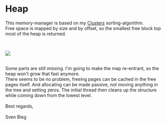 <h1>Heap</h1>

<p>
This memory-manager is based on my <a href="http://www.github.com/svenbieg/clusters">Clusters</a> sorting-algorithm.<br />
Free space is mapped by size and by offset, so the smallest free block top most of the heap is returned.<br />
</p><br />

<img src="https://user-images.githubusercontent.com/12587394/103431851-2114df80-4bd7-11eb-82fd-5c87cd22f8e0.jpg" /><br />
<br />

<p>
Some parts are still missing. I'm going to make the map re-entrant, so the heap won't grow that fast anymore.<br />
There seems to be no problem, freeing pages can be cached in the free pages itself. And allocating can be made passive, not moving anything in the tree and setting zeros. The initial thread then cleans up the structure while coming down from the lowest level.<br />
<br />
Best regards,<br />
<br />
Sven Bieg
</p><br />

<br /><br /><br /><br /><br />
